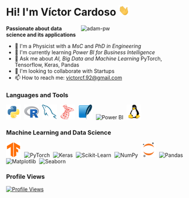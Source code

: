 # Hi! I'm Víctor Cardoso <img src="https://raw.githubusercontent.com/ABSphreak/ABSphreak/master/gifs/Hi.gif" width="30px" />

<p>
  <img align="right" src="https://github.com/Adam-pw/Adam-pw/blob/main/animation_500_kxa883sd.gif" alt="adam-pw" width="300" />
</p>

**Passionate about data science and its applications**

- 🔭 I'm a Physicist with a *MsC* and *PhD in Engineering*
- 🌱 I'm currently learning *Power BI for Business Intelligence*
- 💬 Ask me about *AI, Big Data and Machine Learning* PyTorch, Tensorflow, Keras, Pandas
- 🤝 I'm looking to collaborate with Startups
- 📫 How to reach me: [victorcf.92@gmail.com](mailto:victorcf.92@gmail.com)

### Languages and Tools

<p align="left">
  <img src="https://raw.githubusercontent.com/devicons/devicon/master/icons/python/python-original.svg" alt="Python" width="40" style="margin-right: 5px;"/>
  <img src="https://raw.githubusercontent.com/devicons/devicon/master/icons/r/r-original.svg" alt="R" width="40" style="margin-right: 5px;"/>
  <img src="https://raw.githubusercontent.com/devicons/devicon/master/icons/mysql/mysql-original.svg" alt="MySQL" width="40" style="margin-right: 5px;"/>
  <img src="https://raw.githubusercontent.com/devicons/devicon/master/icons/microsoftsqlserver/microsoftsqlserver-plain.svg" alt="SQL Server" width="40" style="margin-right: 5px;"/>
  <img src="https://raw.githubusercontent.com/devicons/devicon/master/icons/sqlite/sqlite-original.svg" alt="SQLite" width="40" style="margin-right: 5px;"/>
  <img src="https://upload.wikimedia.org/wikipedia/commons/c/cf/New_Power_BI_Logo.svg" alt="Power BI" width="40" style="margin-right: 5px;"/>
  <img src="https://raw.githubusercontent.com/devicons/devicon/master/icons/linux/linux-original.svg" alt="Linux" width="40" style="margin-right: 5px;"/>
</p>

### Machine Learning and Data Science

<p align="left">
  <img src="https://raw.githubusercontent.com/devicons/devicon/master/icons/tensorflow/tensorflow-original.svg" alt="TensorFlow" width="40" style="margin-right: 5px;"/> 
  <img src="https://cdn.simpleicons.org/pytorch" alt="PyTorch" width="40" style="margin-right: 5px;"/> 
  <img src="https://cdn.simpleicons.org/keras" alt="Keras" width="40" style="margin-right: 5px;"/> 
  <img src="https://upload.wikimedia.org/wikipedia/commons/0/05/Scikit_learn_logo_small.svg" alt="Scikit-Learn" width="40" style="margin-right: 5px;"/> 
  <img src="https://cdn.simpleicons.org/numpy" alt="NumPy" width="40" style="margin-right: 5px;"/>
  <img src="https://raw.githubusercontent.com/devicons/devicon/master/icons/jupyter/jupyter-original.svg" alt="Jupyter Notebook" width="40" style="margin-right: 5px;"/>
  <img src="https://cdn.simpleicons.org/pandas" alt="Pandas" width="40" style="margin-right: 5px;"/> 
  <img src="https://matplotlib.org/_static/images/logo2.svg" alt="Matplotlib" width="40" style="margin-right: 5px;"/> 
  <img src="https://seaborn.pydata.org/_static/logo-wide-lightbg.svg" alt="Seaborn" width="40" style="margin-right: 5px;"/> 
</p>

### Profile Views

[![Profile Views](https://komarev.com/ghpvc/?username=victorpython&style=flat-square)](https://github.com/victorpython)
